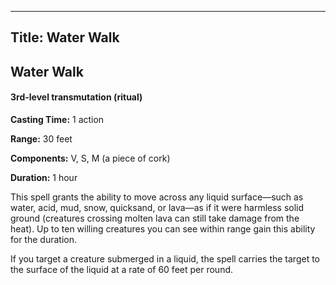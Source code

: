 -------------------------
Title: Water Walk
-------------------------

## Water Walk

#### 3rd-level transmutation (ritual)


**Casting Time:** 1 action

**Range:** 30 feet

**Components:** V, S, M (a piece of cork)

**Duration:** 1 hour


This spell grants the ability to move across any liquid surface—such as
water, acid, mud, snow, quicksand, or lava—as if it were harmless solid
ground (creatures crossing molten lava can still take damage from the
heat). Up to ten willing creatures you can see within range gain this
ability for the duration.

If you target a creature submerged in a liquid, the spell carries the
target to the surface of the liquid at a rate of 60 feet per round.


